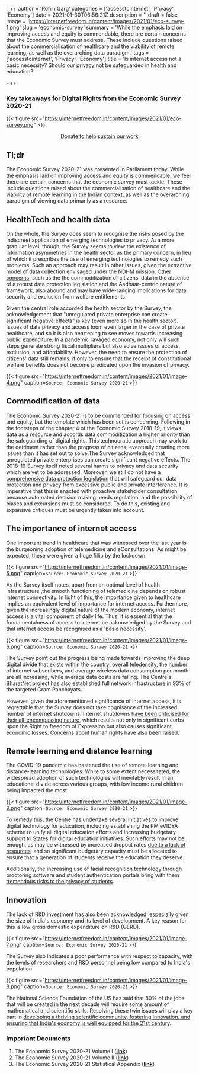 +++
author = 'Rohin Garg'
categories = ['accesstointernet', 'Privacy', 'Economy']
date = 2021-01-30T06:56:21Z
description = ''
draft = false
image = 'https://internetfreedom.in/content/images/2021/01/eco-survey-1.png'
slug = 'economic-survey'
summary = 'While the emphasis laid on improving access and equity is commendable, there are certain concerns that the Economic Survey must address. These include questions raised about the commercialisation of healthcare and the viability of remote learning, as well as the overarching data paradigm.'
tags = ['accesstointernet', 'Privacy', 'Economy']
title = 'Is internet access not a basic necessity? Should our privacy not be safeguarded in health and education?'

+++


### Key takeaways for Digital Rights from the Economic Survey 2020-21

{{< figure src="https://internetfreedom.in/content/images/2021/01/eco-survey.png" >}}

<div style="text-align:center;">
    <a href="https://internetfreedom.in/donate/" class="button">Donate to help sustain our work</a>
</div>

## Tl;dr

The Economic Survey 2020-21 was presented in Parliament today. While the emphasis laid on improving access and equity is commendable, we feel there are certain concerns that the economic survey must tackle. These include questions raised about the commercialisation of healthcare and the viability of remote learning in the Indian context, as well as the overarching paradigm of viewing data primarily as a resource.

## HealthTech and health data

On the whole, the Survey does seem to recognise the risks posed by the indiscreet application of emerging technologies to privacy. At a more granular level, though, the Survey seems to view the existence of information asymmetries in the health sector as the primary concern, in lieu of which it prescribes the use of emerging technologies to remedy such problems. Such an approach may result in other issues, given the extractive model of data collection envisaged under the NDHM mission. [Other concerns](https://internetfreedom.in/health-id-rules-explainer/), such as the the commoditization of citizens’ data in the absence of a robust data protection legislation and the Aadhaar-centric nature of framework, also abound and may have wide-ranging implications for data security and exclusion from welfare entitlements.

Given the central role accorded the health sector by the Survey, the acknowledgement that "unregulated private enterprise can create significant negative effects" is key (even more so in the health sector). Issues of data privacy and access loom even larger in the case of private healthcare, and so it is also heartening to see moves towards increasing public expenditure. In a pandemic ravaged economy, not only will such steps generate strong fiscal multipliers but also solve issues of access, exclusion, and affordability. However, the need to ensure the protection of citizens' data still remains, if only to ensure that the receipt of constitutional welfare benefits does not become predicated upon the invasion of privacy.

{{< figure src="https://internetfreedom.in/content/images/2021/01/image-4.png" caption=`Source: Economic Survey 2020-21` >}}

## Commodification of data

The Economic Survey 2020-21 is to be commended for focusing on access and equity, but the template which has been set is concerning. Following in the footsteps of the chapter 4 of the Economic Survey 2018-19, it views data as a resource and accords data commoditization a higher priority than the safeguarding of digital rights. This technocratic approach may work to the detriment rather than the progress of citizens, eventually creating more issues than it has set out to solve.The Survey acknowledged that unregulated private enterprises can create significant negative effects. The 2018-19 Survey itself noted several harms to privacy and data security which are yet to be addressed. Moreover, we still do not have a [comprehensive data protection legislation](https://internetfreedom.in/essential-features-of-a-rights-respecting-data-protection-law/) that will safeguard our data protection and privacy from excessive public and private interference. It is imperative that this is enacted with proactive stakeholder consultation, because automated decision making needs regulation, and the possibility of biases and excursions must be considered. To do this, existing and expansive critiques must be urgently taken into account.

## The importance of internet access

One important trend in healthcare that was witnessed over the last year is the burgeoning adoption of telemedicine and eConsultations. As might be expected, these were given a huge fillip by the lockdown.

{{< figure src="https://internetfreedom.in/content/images/2021/01/image-5.png" caption=`Source: Economic Survey 2020-21` >}}

As the Survey itself notes, apart from an optimal level of health infrastructure ,the smooth functioning of telemedicine depends on robust internet connectivity. In light of this, the importance given to healthcare implies an equivalent level of importance for internet access. Furthermore, given the increasingly digital nature of the modern economy, internet access is a vital component of daily life. Thus,  it is essential that the fundamentalness of access to internet be acknowledged by the Survey and that internet access be recognised as a 'basic necessity'.

{{< figure src="https://internetfreedom.in/content/images/2021/01/image-6.png" caption=`Source: Economic Survey 2020-21` >}}

The Survey point out the progress being made towards improving the deep [digital divide](https://internetfreedom.in/on-chronic-inequalities-in-internet-access/) that exists within the country:  overall teledensity, the number of internet subscribers, and average wireless data consumption per month are all increasing, while average data costs are falling. The Centre's BharatNet project has also established full network infrastructure in 93% of the targeted Gram Panchayats.

However, given the aforementioned significance of internet access, it is regrettable that the Survey does not take cognisance of the increased number of internet shutdowns.  Internet shutdowns [have been criticised for their all-encompassing nature](https://internetfreedom.in/shutdowns-faq/), which results not only in significant curbs upon the Right to freedom of Expression but also causes significant economic losses. [Concerns about human rights](https://www.hrw.org/news/2020/03/31/end-internet-shutdowns-manage-covid-19) have also been raised.

## Remote learning and distance learning

The COVID-19 pandemic has hastened the use of remote-learning and distance-learning technologies. While to some extent necessitated, the widespread adoption of such technologies will inevitably result in an educational divide across various groups, with low income rural children being impacted the most.

{{< figure src="https://internetfreedom.in/content/images/2021/01/image-9.png" caption=`Source: Economic Survey 2020-21` >}}

To remedy this, the Centre has undertake several initiatives to improve digital technology for education, including establishing the PM eVIDYA scheme to unify all digital education efforts and increasing budgetary support to States for digital education initiatives. Such efforts may not be enough, as may be witnessed by increased dropout rates [due to a lack of resources](https://www.thehindubusinessline.com/opinion/editorial/online-education-with-scanty-access-to-the-internet-the-poor-are-excluded/article32185041.ece), and so significant budgetary capacity must be allocated to ensure that a generation of students receive the education they deserve.

Additionally, the increasing use of facial recognition technology through proctoring software and student authentication portals bring with them [tremendous risks to the privacy of students](https://internetfreedom.in/use-of-facial-recognition-by-cbse-is-an-unnecessary-and-harmful-impediment-for-students/).

## Innovation

The lack of R&D investment has also been acknowledged, especially given the size of India's economy and its level of development. A key reason for this is low gross domestic expenditure on R&D (GERD).

{{< figure src="https://internetfreedom.in/content/images/2021/01/image-7.png" caption=`Source: Economic Survey 2020-21` >}}

The Survey also indicates a poor performance with respect to capacity, with the levels of researchers and R&D personnel being low compared to India's population.

{{< figure src="https://internetfreedom.in/content/images/2021/01/image-8.png" caption=`Source: Economic Survey 2020-21` >}}

The National Science Foundation of the US has said that 80% of the jobs that will be created in the next decade will require some amount of mathematical and scientific skills. Resolving these twin issues will play a key part in [developing a thriving scientific community, fostering innovation, and ensuring that India's economy is well equipped for the 21st century](https://internetfreedom.in/stipolicycomments/).

### Important Documents

1. The Economic Survey 2020-21 Volume I (**[link](https://www.indiabudget.gov.in/economicsurvey/doc/echapter.pdf)**)
2. The Economic Survey 2020-21 Volume II (**[link](https://www.indiabudget.gov.in/economicsurvey/doc/echapter_vol2.pdf)**)
3. The Economic Survey 2020-21 Statistical Appendix (**[link](https://www.indiabudget.gov.in/economicsurvey/doc/Statistical-Appendix-in-English.pdf)**)


